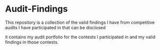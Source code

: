 # Audit-Findings
This repository is a collection of the valid findings I have from competitive audits I have participated in that can be disclosed

it contains my audit portfolio for the contests I participated in and my valid findings in those contests.
